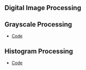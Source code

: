 ## Digital Image Processing

## Grayscale Processing
- [Code](https://github.com/tawhidul2122/Image-Processing-In-Python/blob/master/grayscale.ipynb)

## Histogram Processing
- [Code](https://github.com/tawhidul2122/Image-Processing-In-Python/blob/master/histogram.ipynb)


